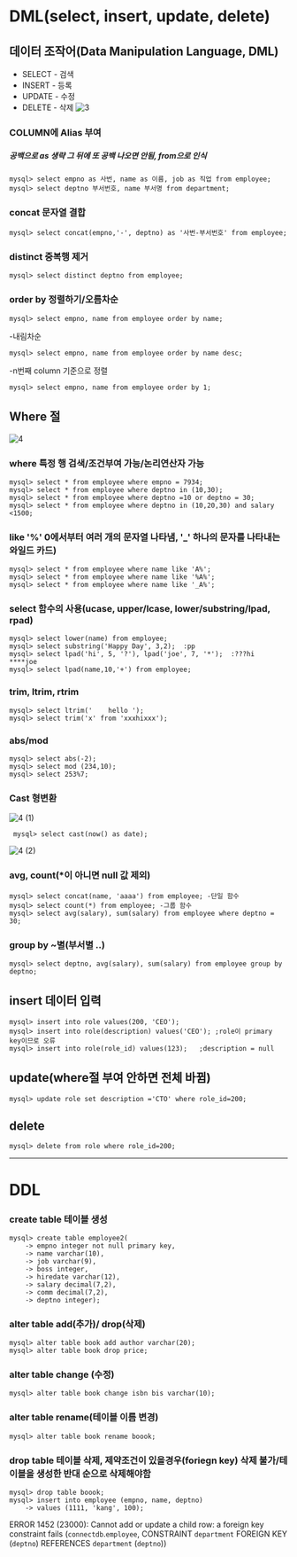 DML(select, insert, update, delete)
==============
## 데이터 조작어(Data Manipulation Language, DML)
- SELECT - 검색
- INSERT - 등록
- UPDATE - 수정
- DELETE - 삭제
![3](https://user-images.githubusercontent.com/71435571/113752372-d6f84880-9747-11eb-952a-9e889a260f5d.png)

### COLUMN에 Alias 부여
##### 공백으로 as 생략 그 뒤에 또 공백 나오면 안됨, from으로 인식

    mysql> select empno as 사번, name as 이름, job as 직업 from employee;
    mysql> select deptno 부서번호, name 부서명 from department;

### concat 문자열 결합

    mysql> select concat(empno,'-', deptno) as '사번-부서번호' from employee;
  
### distinct 중복행 제거

    mysql> select distinct deptno from employee;

### order by 정렬하기/오름차순

    mysql> select empno, name from employee order by name;
 
-내림차순

    mysql> select empno, name from employee order by name desc;
    
-n번째 column 기준으로 정렬

    mysql> select empno, name from employee order by 1;

## Where 절
![4](https://user-images.githubusercontent.com/71435571/113753305-eaf07a00-9748-11eb-98fd-d6ddbc36ecc8.png)
### where 특정 행 검색/조건부여 가능/논리연산자 가능
    mysql> select * from employee where empno = 7934;
    mysql> select * from employee where deptno in (10,30);
    mysql> select * from employee where deptno =10 or deptno = 30;
    mysql> select * from employee where deptno in (10,20,30) and salary <1500;

### like '%' 0에서부터 여러 개의 문자열 나타냄, '\_' 하나의 문자를 나타내는 와일드 카드)
    mysql> select * from employee where name like 'A%';
    mysql> select * from employee where name like '%A%';
    mysql> select * from employee where name like '_A%';
### select 함수의 사용(ucase, upper/lcase, lower/substring/lpad, rpad)
    mysql> select lower(name) from employee;
    mysql> select substring('Happy Day', 3,2);	:pp
    mysql> select lpad('hi', 5, '?'), lpad('joe', 7, '*');	:???hi     ****joe
    mysql> select lpad(name,10,'+') from employee;
### trim, ltrim, rtrim
    mysql> select ltrim('    hello ');
    mysql> select trim('x' from 'xxxhixxx');
### abs/mod
    mysql> select abs(-2);
    mysql> select mod (234,10);
    mysql> select 253%7;
### Cast 형변환
![4 (1)](https://user-images.githubusercontent.com/71435571/113753882-98638d80-9749-11eb-8895-f0e5663b2254.png)

     mysql> select cast(now() as date);
    
![4 (2)](https://user-images.githubusercontent.com/71435571/113754158-e7a9be00-9749-11eb-8ccf-5e127b8c0d75.png)
### avg, count(\*이 아니면 null 값 제외) 
    mysql> select concat(name, 'aaaa') from employee; -단일 함수
    mysql> select count(*) from employee; -그룹 함수
    mysql> select avg(salary), sum(salary) from employee where deptno = 30;
### group by ~별(부서별 ..)
    mysql> select deptno, avg(salary), sum(salary) from employee group by deptno;
## insert 데이터 입력
    mysql> insert into role values(200, 'CEO');
    mysql> insert into role(description) values('CEO');	;role이 primary key이므로 오류
    mysql> insert into role(role_id) values(123);	;description = null
## update(where절 부여 안하면 전체 바뀜)
    mysql> update role set description ='CTO' where role_id=200;
## delete
    mysql> delete from role where role_id=200;
* * *
DDL
======
### create table 테이블 생성
    mysql> create table employee2(
        -> empno integer not null primary key,
        -> name varchar(10),
        -> job varchar(9),
        -> boss integer,
        -> hiredate varchar(12),
        -> salary decimal(7,2),
        -> comm decimal(7,2),
        -> deptno integer);
### alter table add(추가)/ drop(삭제)
    mysql> alter table book add author varchar(20);
    mysql> alter table book drop price;
### alter table change (수정)
    mysql> alter table book change isbn bis varchar(10);
### alter table rename(테이블 이름 변경)
    mysql> alter table book rename boook;
### drop table 테이블 삭제, 제약조건이 있을경우(foriegn key) 삭제 불가/테이블을 생성한 반대 순으로 삭제해야함
    mysql> drop table boook;
    mysql> insert into employee (empno, name, deptno)
        -> values (1111, 'kang', 100);
        
ERROR 1452 (23000): Cannot add or update a child row: a foreign key constraint fails (`connectdb`.`employee`, CONSTRAINT `department` FOREIGN KEY (`deptno`) REFERENCES `department` (`deptno`))
